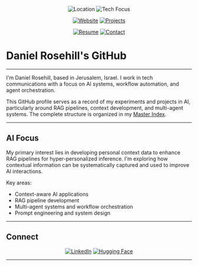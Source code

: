 <div align="center">

 
![Location](https://img.shields.io/badge/Location-Jerusalem,%20Israel-green?style=flat-square&logo=google-maps)
![Tech Focus](https://img.shields.io/badge/Focus-AI%20%7C%20RAG%20%7C%20Agents-purple?style=flat-square&logo=openai)

[![Website](https://img.shields.io/badge/Website-danielrosehill.com-blue?style=flat-square&logo=firefox)](https://danielrosehill.com)
[![Projects](https://img.shields.io/badge/Projects-View%20Work-orange?style=flat-square&logo=github)](https://danielrosehill.com/projects)

[![Resume](https://img.shields.io/badge/Resume-View%20CV-red?style=flat-square&logo=adobeacrobatreader)](https://danielrosehill.com/resume/)
[![Contact](https://img.shields.io/badge/Contact-Book%20Meeting-brightgreen?style=flat-square&logo=calendar)](https://danielrosehill.com/book-meeting/)

</div>

# Daniel Rosehill's GitHub

---

I'm Daniel Rosehill, based in Jerusalem, Israel. I work in tech communications with a focus on AI systems, workflow automation, and agent orchestration.

This GitHub profile serves as a record of my experiments and projects in AI, particularly around RAG pipelines, context development, and multi-agent systems. The complete structure is organized in my [Master Index](https://github.com/danielrosehill/Github-Master-Index).

---

## AI Focus

My primary interest lies in developing personal context data to enhance RAG pipelines for hyper-personalized inference. I'm exploring how contextual information can be systematically captured and used to improve AI interactions.

Key areas:
- Context-aware AI applications
- RAG pipeline development
- Multi-agent systems and workflow orchestration
- Prompt engineering and system design

---

## Connect

<div align="center">

[![LinkedIn](https://img.shields.io/badge/LinkedIn-Connect-blue?style=for-the-badge&logo=linkedin)](https://www.linkedin.com/in/danielrosehill/)
[![Hugging Face](https://img.shields.io/badge/Hugging%20Face-Profile-yellow?style=for-the-badge&logo=huggingface)](https://huggingface.co/danielrosehill)

</div>

---
